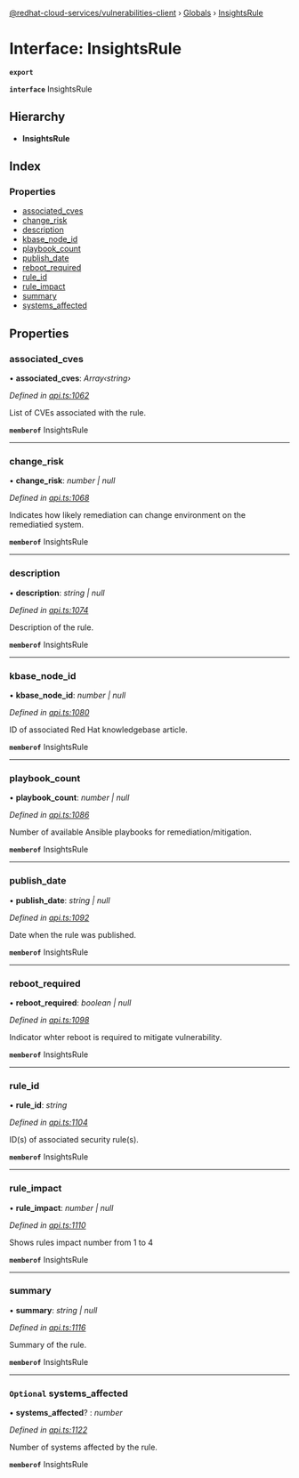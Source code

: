 [@redhat-cloud-services/vulnerabilities-client](../README.md) › [Globals](../globals.md) › [InsightsRule](insightsrule.md)

# Interface: InsightsRule

**`export`** 

**`interface`** InsightsRule

## Hierarchy

* **InsightsRule**

## Index

### Properties

* [associated_cves](insightsrule.md#associated_cves)
* [change_risk](insightsrule.md#change_risk)
* [description](insightsrule.md#description)
* [kbase_node_id](insightsrule.md#kbase_node_id)
* [playbook_count](insightsrule.md#playbook_count)
* [publish_date](insightsrule.md#publish_date)
* [reboot_required](insightsrule.md#reboot_required)
* [rule_id](insightsrule.md#rule_id)
* [rule_impact](insightsrule.md#rule_impact)
* [summary](insightsrule.md#summary)
* [systems_affected](insightsrule.md#optional-systems_affected)

## Properties

###  associated_cves

• **associated_cves**: *Array‹string›*

*Defined in [api.ts:1062](https://github.com/RedHatInsights/javascript-clients.gi/blob/master/packages/vulnerabilities/api.ts#L1062)*

List of CVEs associated with the rule.

**`memberof`** InsightsRule

___

###  change_risk

• **change_risk**: *number | null*

*Defined in [api.ts:1068](https://github.com/RedHatInsights/javascript-clients.gi/blob/master/packages/vulnerabilities/api.ts#L1068)*

Indicates how likely remediation can change environment on the remediatied system.

**`memberof`** InsightsRule

___

###  description

• **description**: *string | null*

*Defined in [api.ts:1074](https://github.com/RedHatInsights/javascript-clients.gi/blob/master/packages/vulnerabilities/api.ts#L1074)*

Description of the rule.

**`memberof`** InsightsRule

___

###  kbase_node_id

• **kbase_node_id**: *number | null*

*Defined in [api.ts:1080](https://github.com/RedHatInsights/javascript-clients.gi/blob/master/packages/vulnerabilities/api.ts#L1080)*

ID of associated Red Hat knowledgebase article.

**`memberof`** InsightsRule

___

###  playbook_count

• **playbook_count**: *number | null*

*Defined in [api.ts:1086](https://github.com/RedHatInsights/javascript-clients.gi/blob/master/packages/vulnerabilities/api.ts#L1086)*

Number of available Ansible playbooks for remediation/mitigation.

**`memberof`** InsightsRule

___

###  publish_date

• **publish_date**: *string | null*

*Defined in [api.ts:1092](https://github.com/RedHatInsights/javascript-clients.gi/blob/master/packages/vulnerabilities/api.ts#L1092)*

Date when the rule was published.

**`memberof`** InsightsRule

___

###  reboot_required

• **reboot_required**: *boolean | null*

*Defined in [api.ts:1098](https://github.com/RedHatInsights/javascript-clients.gi/blob/master/packages/vulnerabilities/api.ts#L1098)*

Indicator whter reboot is required to mitigate vulnerability.

**`memberof`** InsightsRule

___

###  rule_id

• **rule_id**: *string*

*Defined in [api.ts:1104](https://github.com/RedHatInsights/javascript-clients.gi/blob/master/packages/vulnerabilities/api.ts#L1104)*

ID(s) of associated security rule(s).

**`memberof`** InsightsRule

___

###  rule_impact

• **rule_impact**: *number | null*

*Defined in [api.ts:1110](https://github.com/RedHatInsights/javascript-clients.gi/blob/master/packages/vulnerabilities/api.ts#L1110)*

Shows rules impact number from 1 to 4

**`memberof`** InsightsRule

___

###  summary

• **summary**: *string | null*

*Defined in [api.ts:1116](https://github.com/RedHatInsights/javascript-clients.gi/blob/master/packages/vulnerabilities/api.ts#L1116)*

Summary of the rule.

**`memberof`** InsightsRule

___

### `Optional` systems_affected

• **systems_affected**? : *number*

*Defined in [api.ts:1122](https://github.com/RedHatInsights/javascript-clients.gi/blob/master/packages/vulnerabilities/api.ts#L1122)*

Number of systems affected by the rule.

**`memberof`** InsightsRule
